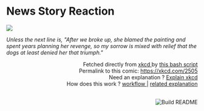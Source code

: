 # <b>News Story Reaction</b>

[![](https://imgs.xkcd.com/comics/news_story_reaction.png)](https://xkcd.com/2505)

<i>Unless the next line is, &quot;After we broke up, she blamed the painting and spent years planning her revenge, so my sorrow is mixed with relief that the dogs at least denied her that triumph.&quot;</i>

<div align="right">
  Fetched directly from
  <a href="https://xkcd.com">
    xkcd
  </a>
  by
  <a href="https://github.com/Vanille-N/Vanille-N/blob/master/fetch">
    this bash script
  </a>
</div>
<div align="right">
  Permalink to this comic:
  <a href="https://xkcd.com/2505">
    https://xkcd.com/2505
  </a>
</div>
<div align="right">
  Need an explanation ?
  <a href="https://www.explainxkcd.com/wiki/index.php/2505">
    Explain xkcd
  </a>
</div>
<div align="right">
  How does this work ?
  <a href="https://github.com/Vanille-N/Vanille-N/blob/master/.github/workflows/build.yml">
    workflow
  </a>
  |
  <a href="https://simonwillison.net/2020/Jul/10/self-updating-profile-readme/">
    related explanation
  </a>
</div><br>

<a href="https://github.com/Vanille-N/Vanille-N/actions"><img src="https://github.com/Vanille-N/Vanille-N/workflows/Build%20README/badge.svg" align="right" alt="Build README"></a>
